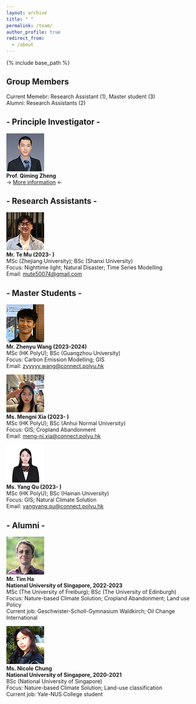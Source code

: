```yaml
---
layout: archive
title: " "
permalink: /team/
author_profile: true
redirect_from:
  - /about
---
```

 
{% include base_path %}

## Group Members
Current Memebr: Research Assistant (1), Master student (3)  
Alumni: Research Assistants (2)

## - Principle Investigator - 

![](qiming3.png)  
**Prof. Qiming Zheng**  
-> [More information](https://qmzheng09work.github.io/cv/) <-
  
## - Research Assistants - 
![](MuTE.png)  
**Mr. Te Mu (2023- )**  
MSc (Zhejiang University); BSc (Shanxi University)  
Focus: Nighttime light; Natural Disaster; Time Series Modelling  
Email: mute50074@gmail.com  

## - Master Students - 
![](zhenyu.png)  
**Mr. Zhenyu Wang (2023-2024)**  
MSc (HK PolyU); BSc (Guangzhou University)  
Focus: Carbon Emission Modelling; GIS  
Email: zyyyyy.wang@connect.polyu.hk

![](mengni.png)  
**Ms. Mengni Xia (2023- )**  
MSc (HK PolyU); BSc (Anhui Normal University)  
Focus: GIS; Cropland Abandonment  
Email: meng-ni.xia@connect.polyu.hk

![](quyang.png)  
**Ms. Yang Qu (2023- )**  
MSc (HK PolyU); BSc (Hainan University)  
Focus: GIS; Natural Climate Solution  
Email: yangyang.qu@connect.polyu.hk

## - Alumni - 
![](Tim.png)  
**Mr. Tim Ha**  
**National University of Singapore, 2022-2023**   
MSc (The University of Freiburg); BSc (The University of Edinburgh)  
Focus: Nature-based Climate Solution; Cropland Abandonment; Land use Policy  
Current job: Geschwister-Scholl-Gymnasium Waldkirch; Oil Change International  

![](nicole.png)  
**Ms. Nicole Chung**  
**National University of Singapore, 2020-2021**  
BSc (National University of Singapore)  
Focus: Nature-based Climate Solution; Land-use classification  
Current job: Yale-NUS College student  




